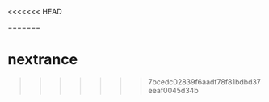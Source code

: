 <<<<<<< HEAD
<!-- Teste de deploy automático -->
=======
# nextrance
>>>>>>> 7bcedc02839f6aadf78f81bdbd37eeaf0045d34b
